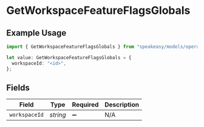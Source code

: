 # GetWorkspaceFeatureFlagsGlobals

## Example Usage

```typescript
import { GetWorkspaceFeatureFlagsGlobals } from "speakeasy/models/operations";

let value: GetWorkspaceFeatureFlagsGlobals = {
  workspaceId: "<id>",
};
```

## Fields

| Field              | Type               | Required           | Description        |
| ------------------ | ------------------ | ------------------ | ------------------ |
| `workspaceId`      | *string*           | :heavy_minus_sign: | N/A                |